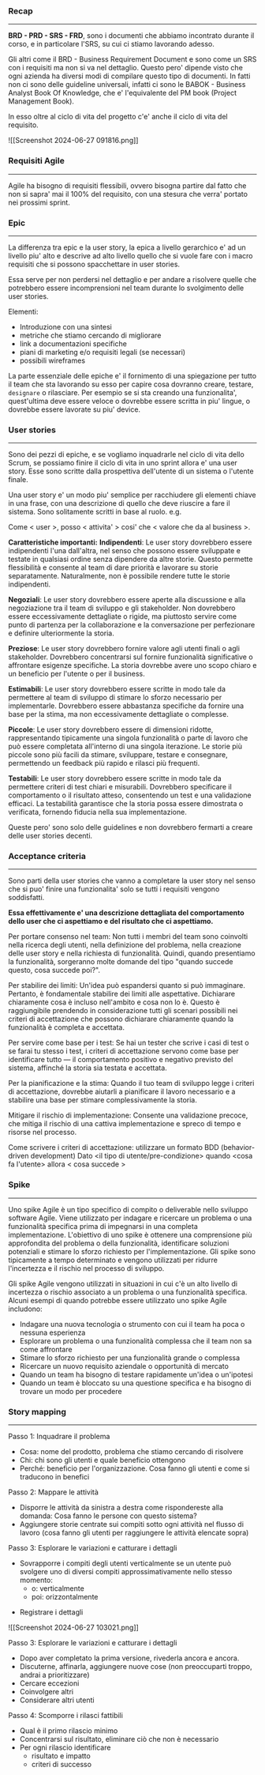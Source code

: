 ### Recap
---
**BRD - PRD - SRS - FRD**, sono i documenti che abbiamo incontrato durante il corso, e in particolare l'SRS, su cui ci stiamo lavorando adesso.

Gli altri come il BRD - Business Requirement Document e sono come un SRS con i requisiti ma non si va nel dettaglio. Questo pero' dipende visto che ogni azienda ha diversi modi di compilare questo tipo di documenti. In fatti non ci sono delle guideline universali, infatti ci sono le BABOK - Business Analyst Book Of Knowledge, che e' l'equivalente del PM book (Project Management Book).

In esso oltre al ciclo di vita del progetto c'e' anche il ciclo di vita del requisito.

![[Screenshot 2024-06-27 091816.png]]
### Requisiti Agile
---
Agile ha bisogno di requisiti flessibili, ovvero bisogna partire dal fatto che non si sapra' mai il 100% del requisito, con una stesura che verra' portato nei prossimi sprint.
### Epic
---
La differenza tra epic e la user story, la epica a livello gerarchico e' ad un livello piu' alto e descrive ad alto livello quello che si vuole fare con i macro requisiti che si possono spacchettare in user stories.

Essa serve per non perdersi nel dettaglio e per andare a risolvere quelle che potrebbero essere incomprensioni nel team durante lo svolgimento delle user stories.

Elementi: 
- Introduzione con una sintesi
- metriche che stiamo cercando di migliorare
- link a documentazioni specifiche
- piani di marketing e/o requisiti legali (se necessari)
- possibili wireframes

La parte essenziale delle epiche e' il fornimento di una spiegazione per tutto il team che sta lavorando su esso per capire cosa dovranno creare, testare, `designare` o rilasciare. Per esempio se si sta creando una funzionalita', quest'ultima deve essere veloce o dovrebbe essere scritta in piu' lingue, o dovrebbe essere lavorate su piu' device.
### User stories
---
Sono dei pezzi di epiche, e se vogliamo inquadrarle nel ciclo di vita dello Scrum, se possiamo finire il ciclo di vita in uno sprint allora e' una user story. Esse sono scritte dalla prospettiva dell'utente di un sistema o l'utente finale.

Una user story e' un modo piu' semplice per racchiudere gli elementi chiave in una frase, con una descrizione di quello che deve riuscire a fare il sistema. Sono solitamente scritti in base al ruolo.
e.g.

Come < user >, posso < attivita' > cosi' che < valore che da al business >.

**Caratteristiche importanti:**
**Indipendenti**: Le user story dovrebbero essere indipendenti l'una dall'altra, nel senso che possono essere sviluppate e testate in qualsiasi ordine senza dipendere da altre storie. Questo permette flessibilità e consente al team di dare priorità e lavorare su storie separatamente. Naturalmente, non è possibile rendere tutte le storie indipendenti.

**Negoziali**: Le user story dovrebbero essere aperte alla discussione e alla negoziazione tra il team di sviluppo e gli stakeholder. Non dovrebbero essere eccessivamente dettagliate o rigide, ma piuttosto servire come punto di partenza per la collaborazione e la conversazione per perfezionare e definire ulteriormente la storia.

**Preziose**: Le user story dovrebbero fornire valore agli utenti finali o agli stakeholder. Dovrebbero concentrarsi sul fornire funzionalità significative o affrontare esigenze specifiche. La storia dovrebbe avere uno scopo chiaro e un beneficio per l'utente o per il business.

**Estimabili**: Le user story dovrebbero essere scritte in modo tale da permettere al team di sviluppo di stimare lo sforzo necessario per implementarle. Dovrebbero essere abbastanza specifiche da fornire una base per la stima, ma non eccessivamente dettagliate o complesse.

**Piccole**: Le user story dovrebbero essere di dimensioni ridotte, rappresentando tipicamente una singola funzionalità o parte di lavoro che può essere completata all'interno di una singola iterazione. Le storie più piccole sono più facili da stimare, sviluppare, testare e consegnare, permettendo un feedback più rapido e rilasci più frequenti.

**Testabili**: Le user story dovrebbero essere scritte in modo tale da permettere criteri di test chiari e misurabili. Dovrebbero specificare il comportamento o il risultato atteso, consentendo un test e una validazione efficaci. La testabilità garantisce che la storia possa essere dimostrata o verificata, fornendo fiducia nella sua implementazione.

Queste pero' sono solo delle guidelines e non dovrebbero fermarti a creare delle user stories decenti.
### Acceptance criteria
---
Sono parti della user stories che vanno a completare la user story nel senso che si puo' finire una funzionalita' solo se tutti i requisiti vengono soddisfatti.

**Essa effettivamente e' una descrizione dettagliata del comportamento dello user che ci aspettiamo e del risultato che ci aspettiamo.**

Per portare consenso nel team: Non tutti i membri del team sono coinvolti nella ricerca degli utenti, nella definizione del problema, nella creazione delle user story e nella richiesta di funzionalità. Quindi, quando presentiamo la funzionalità, sorgeranno molte domande del tipo "quando succede questo, cosa succede poi?".

Per stabilire dei limiti: Un'idea può espandersi quanto si può immaginare. Pertanto, è fondamentale stabilire dei limiti alle aspettative. Dichiarare chiaramente cosa è incluso nell'ambito e cosa non lo è. Questo è raggiungibile prendendo in considerazione tutti gli scenari possibili nei criteri di accettazione che possono dichiarare chiaramente quando la funzionalità è completa e accettata.

Per servire come base per i test: Se hai un tester che scrive i casi di test o se farai tu stesso i test, i criteri di accettazione servono come base per identificare tutto — il comportamento positivo e negativo previsto del sistema, affinché la storia sia testata e accettata.

Per la pianificazione e la stima: Quando il tuo team di sviluppo legge i criteri di accettazione, dovrebbe aiutarli a pianificare il lavoro necessario e a stabilire una base per stimare complessivamente la storia.

Mitigare il rischio di implementazione: Consente una validazione precoce, che mitiga il rischio di una cattiva implementazione e spreco di tempo e risorse nel processo.

Come scrivere i criteri di accettazione: utilizzare un formato BDD (behavior-driven development)
Dato <il tipo di utente/pre-condizione> quando <cosa fa l'utente> allora < cosa succede >
### Spike
---
Uno spike Agile è un tipo specifico di compito o deliverable nello sviluppo software Agile. Viene utilizzato per indagare e ricercare un problema o una funzionalità specifica prima di impegnarsi in una completa implementazione. L'obiettivo di uno spike è ottenere una comprensione più approfondita del problema o della funzionalità, identificare soluzioni potenziali e stimare lo sforzo richiesto per l'implementazione. Gli spike sono tipicamente a tempo determinato e vengono utilizzati per ridurre l'incertezza e il rischio nel processo di sviluppo.

Gli spike Agile vengono utilizzati in situazioni in cui c'è un alto livello di incertezza o rischio associato a un problema o una funzionalità specifica. Alcuni esempi di quando potrebbe essere utilizzato uno spike Agile includono:

- Indagare una nuova tecnologia o strumento con cui il team ha poca o nessuna esperienza
- Esplorare un problema o una funzionalità complessa che il team non sa come affrontare
- Stimare lo sforzo richiesto per una funzionalità grande o complessa
- Ricercare un nuovo requisito aziendale o opportunità di mercato
- Quando un team ha bisogno di testare rapidamente un'idea o un'ipotesi
- Quando un team è bloccato su una questione specifica e ha bisogno di trovare un modo per procedere
### Story mapping
---

Passo 1: Inquadrare il problema

- Cosa: nome del prodotto, problema che stiamo cercando di risolvere
- Chi: chi sono gli utenti e quale beneficio ottengono
- Perché: beneficio per l'organizzazione. Cosa fanno gli utenti e come si traducono in benefici

Passo 2: Mappare le attività

- Disporre le attività da sinistra a destra come rispondereste alla domanda: Cosa fanno le persone con questo sistema?
- Aggiungere storie centrate sui compiti sotto ogni attività nel flusso di lavoro (cosa fanno gli utenti per raggiungere le attività elencate sopra)

Passo 3: Esplorare le variazioni e catturare i dettagli

- Sovrapporre i compiti degli utenti verticalmente se un utente può svolgere uno di diversi compiti approssimativamente nello stesso momento:
	- o: verticalmente
	- poi: orizzontalmente
* Registrare i dettagli

![[Screenshot 2024-06-27 103021.png]]

Passo 3: Esplorare le variazioni e catturare i dettagli

- Dopo aver completato la prima versione, rivederla ancora e ancora.
- Discuterne, affinarla, aggiungere nuove cose (non preoccuparti troppo, andrai a prioritizzare)
- Cercare eccezioni
- Coinvolgere altri
- Considerare altri utenti

Passo 4: Scomporre i rilasci fattibili

- Qual è il primo rilascio minimo
- Concentrarsi sul risultato, eliminare ciò che non è necessario
- Per ogni rilascio identificare
	* risultato e impatto
	- criteri di successo
